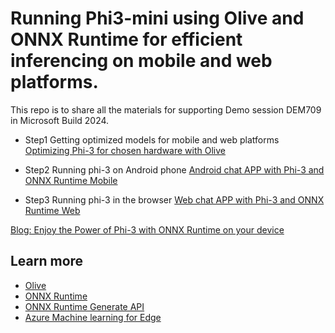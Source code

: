 # Running Phi3-mini using Olive and ONNX Runtime for efficient inferencing on mobile and web platforms.
This repo is to share all the materials for supporting Demo session DEM709 in Microsoft Build 2024.

- Step1 Getting optimized models for mobile and web platforms
[Optimizing Phi-3 for chosen hardware with Olive​](https://github.com/microsoft/Olive/tree/main/examples/phi3)

- Step2 Running phi-3 on Android phone
[Android chat APP with Phi-3 and ONNX Runtime Mobile](https://github.com/microsoft/onnxruntime-inference-examples/tree/main/mobile/examples/phi-3/android)

- Step3 Running phi-3 in the browser
[Web chat APP with Phi-3 and ONNX Runtime Web](https://github.com/microsoft/onnxruntime-inference-examples/tree/gs/chat/js/chat)

[Blog: Enjoy the Power of Phi-3 with ONNX Runtime on your device](https://huggingface.co/blog/Emma-N/enjoy-the-power-of-phi-3-with-onnx-runtime)​

## Learn more
- [Olive](https://microsoft.github.io/Olive/index.html)
- [ONNX Runtime](https://onnxruntime.ai/) ​
- [ONNX Runtime Generate API](https://github.com/microsoft/onnxruntime-genai)
- [Azure Machine learning for Edge](https://learn.microsoft.com/en-us/azure/architecture/ai-ml/idea/deploy-ai-ml-azure-stack-edge)
​
